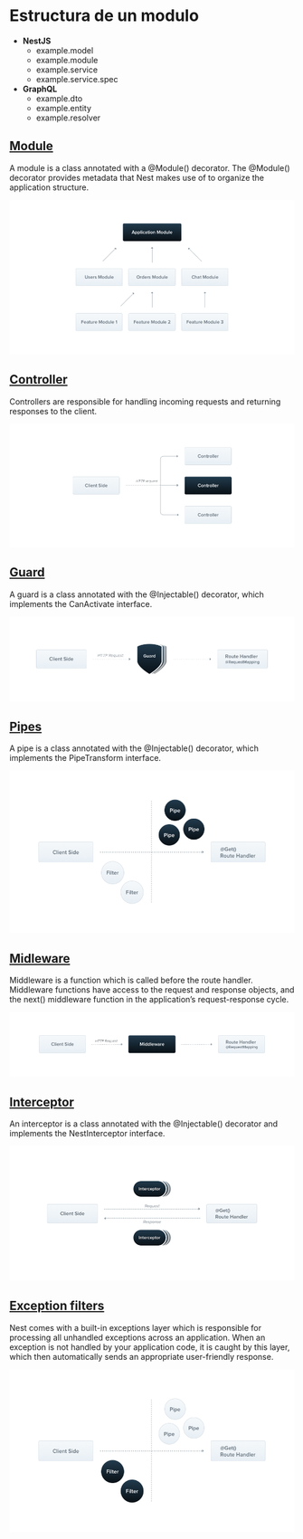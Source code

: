 # Estructura de un modulo

- **NestJS**
    - example.model
    - example.module
    - example.service
    - example.service.spec
- **GraphQL**
    - example.dto
    - example.entity
    - example.resolver

## [Module](https://docs.nestjs.com/module)

A module is a class annotated with a @Module() decorator. The @Module() decorator provides metadata that Nest makes use
of to organize the application structure.

[![](images/module.png)](https://docs.nestjs.com/module)

## [Controller](https://docs.nestjs.com/controller)

Controllers are responsible for handling incoming requests and returning responses to the client.

[![](images/controller.png)](https://docs.nestjs.com/controller)

## [Guard](https://docs.nestjs.com/guard)

A guard is a class annotated with the @Injectable() decorator, which implements the CanActivate interface.

[![](images/guard.png)](https://docs.nestjs.com/guard)

## [Pipes](https://docs.nestjs.com/pipes)

A pipe is a class annotated with the @Injectable() decorator, which implements the PipeTransform interface.

[![](images/pipes.png)](https://docs.nestjs.com/pipes)

## [Midleware](https://docs.nestjs.com/midleware)

Middleware is a function which is called before the route handler. Middleware functions have access to the request and
response objects, and the next() middleware function in the application’s request-response cycle.

[![](images/middleware.png)](https://docs.nestjs.com/midleware)

## [Interceptor](https://docs.nestjs.com/interceptors)

An interceptor is a class annotated with the @Injectable() decorator and implements the NestInterceptor interface.

[![](images/interceptor.png)](https://docs.nestjs.com/interceptors)

## [Exception filters](https://docs.nestjs.com/interceptors)

Nest comes with a built-in exceptions layer which is responsible for processing all unhandled exceptions across an
application. When an exception is not handled by your application code, it is caught by this layer, which then
automatically sends an appropriate user-friendly response.

[![](images/exception-filters.png)](https://docs.nestjs.com/exception-filters)
